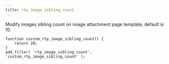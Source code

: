 ```yaml
---
title: rtp_image_sibling_count
---
```


Modify images sibling count on image attachment page template, default is 10.

    
    function custom_rtp_image_sibling_count() {
        return 20;
    }
    add_filter( 'rtp_image_sibling_count', 'custom_rtp_image_sibling_count' );
